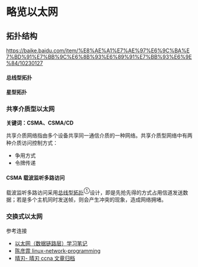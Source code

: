 # 略览以太网

## 拓扑结构


https://baike.baidu.com/item/%E8%AE%A1%E7%AE%97%E6%9C%BA%E7%BD%91%E7%BB%9C%E6%8B%93%E6%89%91%E7%BB%93%E6%9E%84/10230127



#### 总线型拓扑


#### 星型拓扑


### 共享介质型以太网

**关键词：CSMA、CSMA/CD**

共享介质网络指由多个设备共享同一通信介质的一种网络。共享介质型网络中有两种介质访问控制方式：

* 争用方式
* 令牌传递

#### CSMA 载波监听多路访问

载波监听多路访问采用<ins>总线型拓扑</ins><sup>①</sup>设计，即是先抢先得的方式占用信道发送数据；若是多个主机同时发送帧，则会产生冲突的现象，造成网络拥堵。


### 交换式以太网





参考连接

* [以太网（数据链路层）学习笔记](https://blog.csdn.net/u014492609/article/details/51285935)
* [陈彦霏 linux-network-programming](https://linux-network-programming.readthedocs.io/zh_CN/latest/protocols/ethernet.html)
* [晴刃- 晴刃 ccna 文章归档](https://www.qingsword.com/sitemap.html#ccna)
